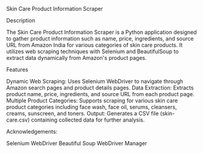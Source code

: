 Skin Care Product Information Scraper

Description

The Skin Care Product Information Scraper is a Python application designed to gather product information such as name, price, ingredients, and source URL from Amazon India for various categories of skin care products. It utilizes web scraping techniques with Selenium and BeautifulSoup to extract data dynamically from Amazon's product pages.


Features

Dynamic Web Scraping: Uses Selenium WebDriver to navigate through Amazon search pages and product details pages.
Data Extraction: Extracts product name, price, ingredients, and source URL from each product page.
Multiple Product Categories: Supports scraping for various skin care product categories including face wash, face oil, serums, cleansers, creams, sunscreen, and toners.
Output: Generates a CSV file (skin-care.csv) containing collected data for further analysis.


Acknowledgements:

Selenium WebDriver
Beautiful Soup
WebDriver Manager
